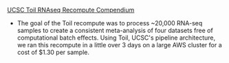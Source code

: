 [UCSC Toil RNAseq Recompute Compendium](https://xenabrowser.net/datapages/?host=https://toil.xenahubs.net)
* The goal of the Toil recompute was to process ~20,000 RNA-seq samples to create a consistent meta-analysis of four datasets free of computational batch effects. Using Toil, UCSC's pipeline architecture, we ran this recompute in a little over 3 days on a large AWS cluster for a cost of $1.30 per sample.
